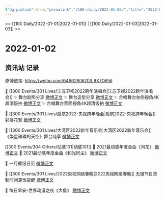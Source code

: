 ```yaml
---
{"dg-publish":true,"permalink":"/100-daily/2022-01-02/","title":"2022-01-02"}
---
```



<< [[100 Daily/2022-01-01\|2022-01-01]] | [[100 Daily/2022-01-03\|2022-01-03]] >>

# 2022-01-02

## 资讯站 记录

原博链接: https://weibo.com/6466290670/L8X7OjPdl

💫 [[300 Events/301 Lives/江苏卫视2022跨年演唱会\|江苏卫视2022跨年演唱会]]
✨ 舞台剧照分享 [微博正文](https://m.weibo.cn/6466290670/4721199723317395)
✨ 舞台造型分享 [微博正文](https://m.weibo.cn/6466290670/4721338125910364)
✨ 合唱舞台左侧视角4K超清饭拍 [微博正文](https://m.weibo.cn/6466290670/4721129648556708)
✨ 合唱舞台背面视角4K超清饭拍 [微博正文](https://m.weibo.cn/6466290670/4721188729258443)

💫 [[300 Events/301 Lives/启航2022-央视跨年晚会\|启航2022-央视跨年晚会]]彩排花絮 [微博正文](https://m.weibo.cn/6466290670/4721318597496084)

💫 [[300 Events/301 Lives/大湾区2022新年音乐会\|大湾区2022新年音乐会]]《繁星璀璨的天空》舞台纯享 [微博正文](https://m.weibo.cn/6466290670/4721144228218946)

[[300 Events/304 Others/动感101\|动感101]]
💫 2021最动感年度金曲《问花》 [微博正文](https://m.weibo.cn/6466290670/4721270510585070)
💫 2021最动感年度金曲《和光同尘》 [微博正文](https://m.weibo.cn/6466290670/4721269137739175)

💫 一月壁纸日历 [微博正文](https://m.weibo.cn/6466290670/4721309467282954)

💫 [[300 Events/301 Lives/2022央视网络春晚\|2022央视网络春晚]] 无锡节目录制时间更改提醒 [微博正文](https://m.weibo.cn/6466290670/4721129375665164)

💫 每日早安-世界动漫之夜《大鱼》 [微博正文](https://m.weibo.cn/6466290670/4721102419132659)
